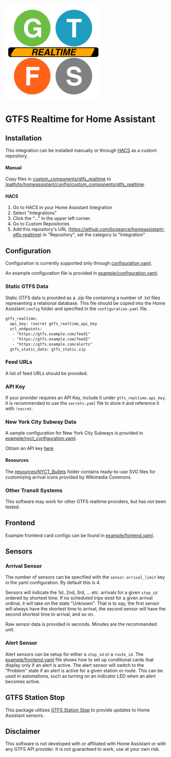 
![GTFS Realtime](resources/logo.svg)
# GTFS Realtime for Home Assistant

## Installation

This integration can be installed manually or through [HACS](https://hacs.xyz/) as a custom repository.

#### Manual

Copy files in [custom_components/gtfs_realtime](custom_components/gtfs_realtime/) to [/path/to/homeassistant/config/custom_components/gtfs_realtime](#).

#### HACS

1. Go to HACS in your Home Assistant Integration
2. Select "Integrations"
3. Click the "..." in the upper left corner.
4. Go to Custom Repositories
5. Add this repository's URL (https://github.com/bcpearce/homeassistant-gtfs-realtime) in "Repository", set the category to "Integration"

## Configuration

Configuration is currently supported only through [configuration.yaml]().

An example configuration file is provided in [example/configuration.yaml](example/configuration.yaml).

### Static GTFS Data

Static GTFS data is provided as a .zip file containing a number of .txt files representing a relational database.  This file should be copied into the Home Assistant `config` folder and specified in the `configuration.yaml` file. 

```
gtfs_realtime:
  api_key: !secret gtfs_realtime_api_key
  url_endpoints:
   - "https://gtfs.example.com/feed1"
   - "https://gtfs.example.com/feed2"
   - "https://gtfs.example.com/alerts"
  gtfs_static_data: gtfs_static.zip
```

### Feed URLs

A list of feed URLs should be provided.

### API Key

If your provider requires an API Key, include it under `gtfs_realtime.api_key`. It is recommended to use the `secrets.yaml` file to store it and reference it with `!secret`. 

### New York City Subway Data

A sample configuration for New York City Subways is provided in [example/nyct_configuration.yaml](example/nyct_configuration.yaml).

Obtain an API key [here](https://api.mta.info/)

#### Resources

The [resources/NYCT_Bullets](resources/NYCT_Bullets/) folder contains ready-to-use SVG files for customizing arrival icons provided by Wikimedia Commons.

### Other Transit Systems

This software may work for other GTFS realtime providers, but has not been tested. 

## Frontend

Example frontend card configs can be found in [example/fontend.yaml](example/frontend.yaml).

## Sensors

### Arrival Sensor

The number of sensors can be specified with the `sensor.arrival_limit` key in the yaml configuration. By default this is 4.  

Sensors will indicate the 1st, 2nd, 3rd, ... etc. arrivals for a given `stop_id` ordered by shortest time.  If no scheduled trips exist for a given arrival ordinal, it will take on the state "Unknown". That is to say, the first sensor will always have the shortest time to arrival, the second sensor will have the second shortest time to arrival, and so on. 

Raw sensor data is provided in seconds. Minutes are the recommended unit.

### Alert Sensor

Alert sensors can be setup for either a `stop_id` or a `route_id`. The [example/frontend.yaml](example/frontend.yaml) file shows how to set up conditional cards that display only if an alert is active. The alert sensor will switch to the "Problem" state if an alert is active for a given station or route. This can be used in automations, such as turning on an indicator LED when an alert becomes active. 

## GTFS Station Stop

This package utilizes [GTFS Station Stop](https://pypi.org/project/gtfs-station-stop/) to provide updates to Home Assistant sensors. 

## Disclaimer

This software is not developed with or affiliated with Home Assistant or with any GTFS API provider. It is not guaranteed to work, use at your own risk. 
